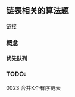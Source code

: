 ## 链表相关的算法题
[链接](https://leetcode-cn.com/tag/linked-list/)

### 概念

#### 优先队列

### TODO:

0023 合并K个有序链表
